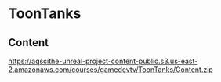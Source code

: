# ToonTanks


## Content
https://aqscithe-unreal-project-content-public.s3.us-east-2.amazonaws.com/courses/gamedevtv/ToonTanks/Content.zip
